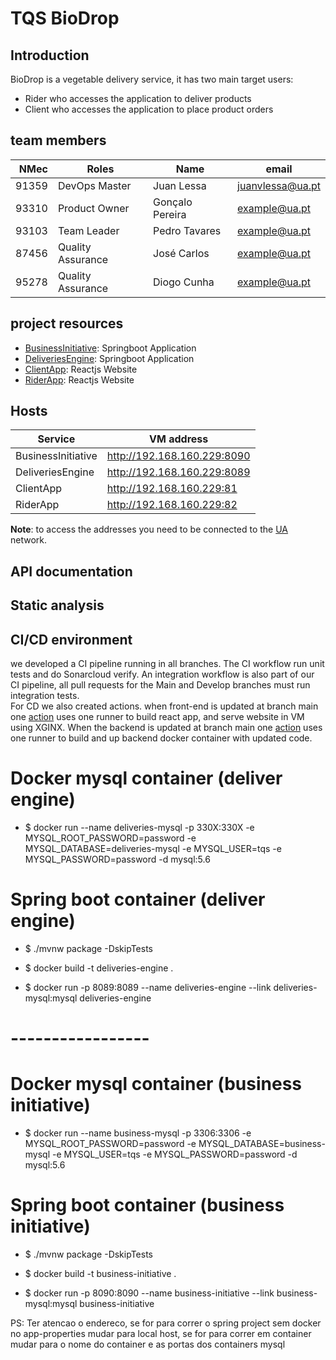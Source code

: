 # TQS BioDrop

## Introduction
BioDrop is a vegetable delivery service, it has two main target users:
* Rider who accesses the application to deliver products
* Client who accesses the application to place product orders
## team members
| NMec|  Roles | Name | email |
|--:|---|---|---|
| 91359 | DevOps Master | Juan Lessa | juanvlessa@ua.pt |
| 93310 | Product Owner | Gonçalo Pereira | example@ua.pt |
| 93103 | Team Leader | Pedro Tavares | example@ua.pt |
| 87456 | Quality Assurance | José Carlos | example@ua.pt |
| 95278 | Quality Assurance | Diogo Cunha | example@ua.pt |
## project resources
* [BusinessInitiative](https://github.com/pedrod33/BioDrop/tree/develop/BusinessInitiative): Springboot Application
* [DeliveriesEngine](https://github.com/pedrod33/BioDrop/tree/develop/DeliveriesEngine): Springboot Application
* [ClientApp](https://github.com/pedrod33/BioDrop/tree/develop/TQS_final/ClientApp): Reactjs Website
* [RiderApp](https://github.com/pedrod33/BioDrop/tree/develop/TQS_final/RiderApp): Reactjs Website
## Hosts
| Service |  VM address |
|--|---|
| BusinessInitiative |  http://192.168.160.229:8090 |
| DeliveriesEngine | http://192.168.160.229:8089 |
| ClientApp | http://192.168.160.229:81 |
| RiderApp | http://192.168.160.229:82 |
  
**Note**: to access the addresses you need to be connected to the [UA](https://www.ua.pt) network.
## API documentation

## Static analysis

## CI/CD environment
we developed a CI pipeline running in all branches. The CI workflow run unit tests and do Sonarcloud verify. An integration workflow is also part of our CI pipeline, all pull requests for the Main and Develop branches must run integration tests.  
For CD we also created actions. when front-end is updated at branch main one [action](https://github.com/pedrod33/BioDrop/blob/develop/.github/workflows/deploy.frontend.yml) uses one runner to build react app, and serve website in VM using XGINX. When the backend is updated at branch main one [action](https://github.com/pedrod33/BioDrop/blob/develop/.github/workflows/main.yml) uses one runner to build and up backend docker container with updated code.



# Docker mysql container (deliver engine)
* $ docker run --name deliveries-mysql -p 330X:330X -e MYSQL_ROOT_PASSWORD=password -e MYSQL_DATABASE=deliveries-mysql -e MYSQL_USER=tqs -e MYSQL_PASSWORD=password -d mysql:5.6


# Spring boot container (deliver engine)
* $ ./mvnw package -DskipTests

* $ docker build -t deliveries-engine .

* $ docker run -p 8089:8089 --name deliveries-engine --link deliveries-mysql:mysql deliveries-engine


# -----------------


# Docker mysql container (business initiative)
* $ docker run --name business-mysql -p 3306:3306 -e MYSQL_ROOT_PASSWORD=password -e MYSQL_DATABASE=business-mysql -e MYSQL_USER=tqs -e MYSQL_PASSWORD=password -d mysql:5.6


# Spring boot container (business initiative)
* $ ./mvnw package -DskipTests

* $ docker build -t business-initiative .

* $ docker run -p 8090:8090 --name business-initiative --link business-mysql:mysql business-initiative



PS: Ter atencao o endereco, se for para correr o spring project sem docker no app-properties mudar para local host, se for para correr em container mudar para o nome do container
	e as portas dos containers mysql
